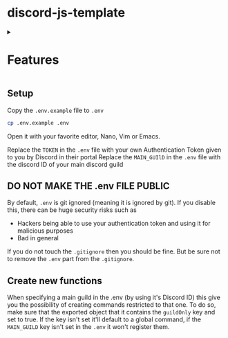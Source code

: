 # discord-js-template

<details>
<summary><h1>Features</h1></summary>
1. SQLite Database handler (located in `./src/utils/database/`):
    - `executeStatement(sqlquery: string, params?: string[]): Promise<number|string|Error>`
        - execute an update query or an insert query
    - `executeTransaction({sqlquery: string, params?: string[]}[]): Promise<boolean|Error>`
        - execute multiple statements either update or insert
    - `executeQuery(sqlquery: string, params?: string[], action?: "get"|"all"): Promise<object|object[]|Error>`
        - execute a query to return one entry or all entries, will default to using `"get"` if not specified.
        - `"get"` will return a single line that satisfies the query and parameters
        - `"all"` will return all lines that satisfy the query and parameters

2. Application commands (located in `./src/commands/`):
    - You can set the command to be restricted to the main guild, requires that the `MAIN_GUILD` field be set in the `.env`
    - To define a new command you only need to create a new file, it's export has to be the following structure:
    ```js
    guildOnly: boolean,
    // from discord.js
    register_command: SlashCommandBuilder,
    // Client & ChatInputCommandInteraction from discord.js
    execute: async function (client: Client, interaction: ChatInputCommandInteraction): void
    ```
    - External Documentation:
      - [SlashCommandBuilder](https://discord.js.org/docs/packages/builders/1.9.0/SlashCommandBuilder:Class)
      - [Client](https://discord.js.org/docs/packages/discord.js/14.18.0/Client:Class)
      - [ChatInputCommandInteraction](https://discord.js.org/docs/packages/discord.js/14.18.0/ChatInputCommandInteraction:Class)

3. Event handlers (located in `./src/events/`):
    - To define a new event handler you only need to create a new file, it's export has to be the following structure:
    ```js
    // from discord.js
    event: Events enum,
    type: "once"|"on",
    // Client from discord.js, ... args relating to the event check discord.js documentation
    call: async function (client: Client, ...): void
    ```
    - External Documentation:
      - [Events](https://discord.js.org/docs/packages/discord.js/14.18.0/Events:Enum)
      - [Client](https://discord.js.org/docs/packages/discord.js/14.18.0/Client:Class)

4. Static Message handler (located in `./src/staticMessages/`):
    - To define a new static message you only need to create a new file, it's export has to be the following structure:
    ```js
    customId: string[],
    // Client from discord.js
    setup: async function (client: Client) {},
    // Client & CommandInteraction from discord.js
    callback: async function (client: Client, interaction: CommandInteraction): void
    ```
    - External Documentation:
      - [Client](https://discord.js.org/docs/packages/discord.js/14.18.0/Client:Class)
      - [CommandInteraction](https://discord.js.org/docs/packages/discord.js/14.18.0/CommandInteraction:Class) _Could be button, dropdown, etc... types of interaction_
</details>

## Setup
Copy the `.env.example` file to `.env`
```bash
cp .env.example .env
```

Open it with your favorite editor, Nano, Vim or Emacs.

Replace the `TOKEN` in the `.env` file with your own Authentication Token given to you by Discord in their portal 
Replace the `MAIN_GUIlD` in the `.env` file with the discord ID of your main discord guild 

## DO NOT MAKE THE .env FILE PUBLIC
By default, `.env` is git ignored (meaning it is ignored by git). If you disable this, there can be huge security risks such as
- Hackers being able to use your authentication token and using it for malicious purposes
- Bad in general

If you do not touch the `.gitignore` then you should be fine. But be sure not to remove the `.env` part from the `.gitignore`.

## Create new functions
When specifying a main guild in the .env (by using it's Discord ID) this give you the possibility of creating commands restricted to that one.
To do so, make sure that the exported object that it contains the `guildOnly` key and set to true.
If the key isn't set it'll default to a global command, if the `MAIN_GUILD` key isn't set in the `.env` it won't register them.
